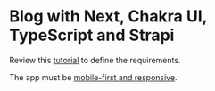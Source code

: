 # Blog with Next, Chakra UI, TypeScript and Strapi

Review this [tutorial](https://strapi.io/blog/build-a-blog-with-next-react-js-strapi) to define the requirements.

The app must be [mobile-first and responsive](https://chakra-ui.com/docs/styled-system/responsive-styles).